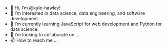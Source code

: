 - 👋 Hi, I’m @kyle-hawley!
- 👀 I’m interested in data science, data engineering, and software development.
- 🌱 I’m currently learning JavaScript for web development and Python for data science. 
- 💞️ I’m looking to collaborate on ...
- 📫 How to reach me ...

<!---
kyle-hawley/kyle-hawley is a ✨ special ✨ repository because its `README.md` (this file) appears on your GitHub profile.
You can click the Preview link to take a look at your changes.
--->
